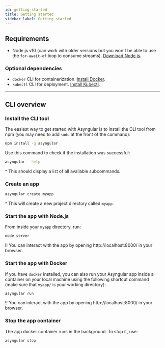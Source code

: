 ```yaml
---
id: getting-started
title: Getting started
sidebar_label: Getting started
---
```


## Requirements

- Node.js v10 (can work with older versions but you won't be able to use the `for-await-of` loop to consume streams). [Download Node.js](https://nodejs.org/en/).

### Optional dependencies

- `docker` CLI for containerization. [Install Docker](https://docs.docker.com/install/).
- `kubectl` CLI for deployment. [Install Kubectl](https://kubernetes.io/docs/tasks/tools/install-kubectl/).

---

## CLI overview

### Install the CLI tool

The easiest way to get started with Asyngular is to install the CLI tool from npm (you may need to add `sudo` at the front of the command):

```bash
npm install -g asyngular
```

Use this command to check if the installation was successful:

```bash
asyngular --help
```

^ This should display a list of all available subcommands.

### Create an app

```bash
asyngular create myapp
```

^ This will create a new project directory called `myapp`.

### Start the app with Node.js

From inside your `myapp` directory, run:

```bash
node server
```

!! You can interact with the app by opening http://localhost:8000/ in your browser.

### Start the app with Docker

If you have `docker` installed, you can also run your Asyngular app inside a container on your local machine using the following shortcut command (make sure that `myapp/` is your working directory):

```bash
asyngular run
```

!! You can interact with the app by opening http://localhost:8000/ in your browser.

### Stop the app container

The app docker container runs in the background. To stop it, use:

```bash
asyngular stop
```

